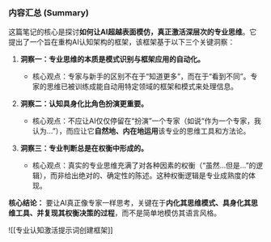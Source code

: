 ### **内容汇总 (Summary)**

这篇笔记的核心是探讨**如何让AI超越表面模仿，真正激活深层次的专业思维**。它提出了一个旨在重构AI认知架构的框架，该框架基于以下三个关键洞察：

1.  **洞察一：专业思维的本质是模式识别与框架应用的自动化。**
    *   核心观点：专家与新手的区别不在于“知道更多”，而在于“看到不同”。专家的思维已被训练成能自动用特定领域的框架和模式来处理信息。

2.  **洞察二：认知具身化比角色扮演更重要。**
    *   核心观点：不应让AI仅仅停留在“扮演”一个专家（如说“作为一个专家，我认为...”），而应让它**自然地、内在地运用**该专业的思维工具和方法论。

3.  **洞察三：专业判断总是在权衡中形成的。**
    *   核心观点：真实的专业思维充满了对各种因素的权衡（“虽然...但是...”的逻辑），而非给出绝对的、确定性的陈述。这种权衡逻辑是专业成熟度的体现。

**核心结论：** 要让AI真正像专家一样思考，关键在于**内化其思维模式、具身化其思维工具、并复现其权衡决策的过程**，而不是简单地模仿其语言风格。


![[专业认知激活提示词创建框架]]